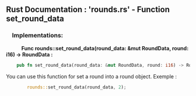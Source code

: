 ## Rust Documentation : 'rounds.rs' - Function set_round_data

### &emsp;**Implementations:**

&emsp;&emsp;&emsp;**Func rounds::set_round_data(round_data: &mut RoundData, round: i16) -> RoundData :**
<br/>

```rust 
    pub fn set_round_data(round_data: &mut RoundData, round: i16) -> RoundData {}
```

You can use this function for set a round into a round object. Exemple :
```rust
        rounds::set_round_data(round_data, 2);
```
